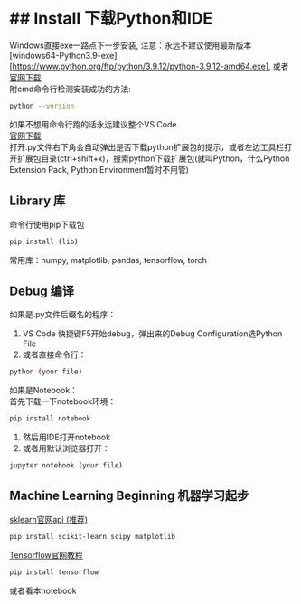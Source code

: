 # ## Install 下载Python和IDE 
Windows直接exe一路点下一步安装, 注意：永远不建议使用最新版本    
[windows64-Python3.9-exe][https://www.python.org/ftp/python/3.9.12/python-3.9.12-amd64.exe], 或者[官网下载](https://www.python.org/downloads/)  
附cmd命令行检测安装成功的方法: 
```bash
python --version
```
如果不想用命令行跑的话永远建议整个VS Code  
[官网下载](https://code.visualstudio.com/)  
打开.py文件右下角会自动弹出是否下载python扩展包的提示，或者左边工具栏打开扩展包目录(ctrl+shift+x)，搜索python下载扩展包(就叫Python，什么Python Extension Pack, Python Environment暂时不用管)  

## Library 库
命令行使用pip下载包
```bash
pip install (lib)
```
常用库：numpy, matplotlib, pandas, tensorflow, torch

## Debug 编译
如果是.py文件后缀名的程序：  
1. VS Code 快捷键F5开始debug，弹出来的Debug Configuration选Python File  
2. 或者直接命令行：
```bash
python (your file)
```
如果是Notebook：  
首先下载一下notebook环境：
```bash
pip install notebook
```
1. 然后用IDE打开notebook
2. 或者用默认浏览器打开：
```bash
jupyter notebook (your file)
```

## Machine Learning Beginning 机器学习起步
[sklearn官网api (推荐)](https://scikit-learn.org/stable/modules/classes.html)
```bash
pip install scikit-learn scipy matplotlib
```
[Tensorflow官网教程](https://www.tensorflow.org/tutorials/quickstart/beginner)  
```bash
pip install tensorflow
```
或者看本notebook
```
